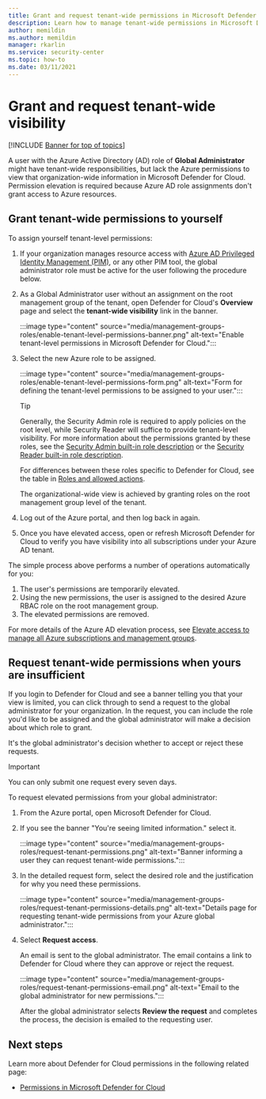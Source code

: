 ```yaml
---
title: Grant and request tenant-wide permissions in Microsoft Defender for Cloud
description: Learn how to manage tenant-wide permissions in Microsoft Defender for Cloud
author: memildin
ms.author: memildin
manager: rkarlin
ms.service: security-center
ms.topic: how-to
ms.date: 03/11/2021
---
```


# Grant and request tenant-wide visibility

[!INCLUDE [Banner for top of topics](./includes/banner.md)]

A user with the Azure Active Directory (AD) role of **Global Administrator** might have tenant-wide responsibilities, but lack the Azure permissions to view that organization-wide information in Microsoft Defender for Cloud. Permission elevation is required because Azure AD role assignments don't grant access to Azure resources. 

## Grant tenant-wide permissions to yourself

To assign yourself tenant-level permissions:

1. If your organization manages resource access with [Azure AD Privileged Identity Management (PIM)](../active-directory/privileged-identity-management/pim-configure.md), or any other PIM tool, the global administrator role must be active for the user following the procedure below.

1. As a Global Administrator user without an assignment on the root management group of the tenant, open Defender for Cloud's **Overview** page and select the **tenant-wide visibility** link in the banner. 

    :::image type="content" source="media/management-groups-roles/enable-tenant-level-permissions-banner.png" alt-text="Enable tenant-level permissions in Microsoft Defender for Cloud.":::

1. Select the new Azure role to be assigned. 

    :::image type="content" source="media/management-groups-roles/enable-tenant-level-permissions-form.png" alt-text="Form for defining the tenant-level permissions to be assigned to your user.":::

    > [!TIP]
    > Generally, the Security Admin role is required to apply policies on the root level, while Security Reader will suffice to provide tenant-level visibility. For more information about the permissions granted by these roles, see the [Security Admin built-in role description](../role-based-access-control/built-in-roles.md#security-admin) or the [Security Reader built-in role description](../role-based-access-control/built-in-roles.md#security-reader).
    >
    > For differences between these roles specific to Defender for Cloud, see the table in [Roles and allowed actions](permissions.md#roles-and-allowed-actions).

    The organizational-wide view is achieved by granting roles on the root management group level of the tenant.  

1. Log out of the Azure portal, and then log back in again.

1. Once you have elevated access, open or refresh Microsoft Defender for Cloud to verify you have visibility into all subscriptions under your Azure AD tenant. 

The simple process above performs a number of operations automatically for you:

1. The user's permissions are temporarily elevated.
1. Using the new permissions, the user is assigned to the desired Azure RBAC role on the root management group.
1. The elevated permissions are removed.

For more details of the Azure AD elevation process, see [Elevate access to manage all Azure subscriptions and management groups](../role-based-access-control/elevate-access-global-admin.md).


## Request tenant-wide permissions when yours are insufficient

If you login to Defender for Cloud and see a banner telling you that your view is limited, you can click through to send a request to the global administrator for your organization. In the request, you can include the role you'd like to be assigned and the global administrator will make a decision about which role to grant. 

It's the global administrator's decision whether to accept or reject these requests. 

> [!IMPORTANT]
> You can only submit one request every seven days.

To request elevated permissions from your global administrator:

1. From the Azure portal, open Microsoft Defender for Cloud.

1. If you see the banner "You're seeing limited information." select it.

    :::image type="content" source="media/management-groups-roles/request-tenant-permissions.png" alt-text="Banner informing a user they can request tenant-wide permissions.":::

1. In the detailed request form, select the desired role and the justification for why you need these permissions.

    :::image type="content" source="media/management-groups-roles/request-tenant-permissions-details.png" alt-text="Details page for requesting tenant-wide permissions from your Azure global administrator.":::

1. Select **Request access**.

    An email is sent to the global administrator. The email contains a link to Defender for Cloud where they can approve or reject the request.

    :::image type="content" source="media/management-groups-roles/request-tenant-permissions-email.png" alt-text="Email to the global administrator for new permissions.":::

    After the global administrator selects **Review the request** and completes the process, the decision is emailed to the requesting user. 

## Next steps

Learn more about Defender for Cloud permissions in the following related page:

- [Permissions in Microsoft Defender for Cloud](permissions.md)
